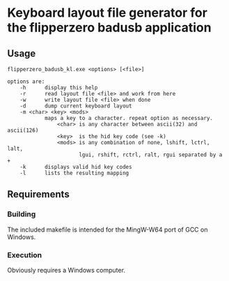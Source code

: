# Keyboard layout file generator for the flipperzero badusb application

## Usage

    flipperzero_badusb_kl.exe <options> [<file>]

    options are:
        -h      display this help
        -r      read layout file <file> and work from here
        -w      write layout file <file> when done
        -d      dump current keyboard layout
        -m <char> <key> <mods>
                maps a key to a character. repeat option as necessary.
                    <char> is any character between ascii(32) and ascii(126)
                    <key>  is the hid key code (see -k)
                    <mods> is any combination of none, lshift, lctrl, lalt,
                           lgui, rshift, rctrl, ralt, rgui separated by a +
        -k      displays valid hid key codes
        -l      lists the resulting mapping

## Requirements

### Building 

The included makefile is intended for the MingW-W64 port of GCC on Windows.

### Execution

Obviously requires a Windows computer.
